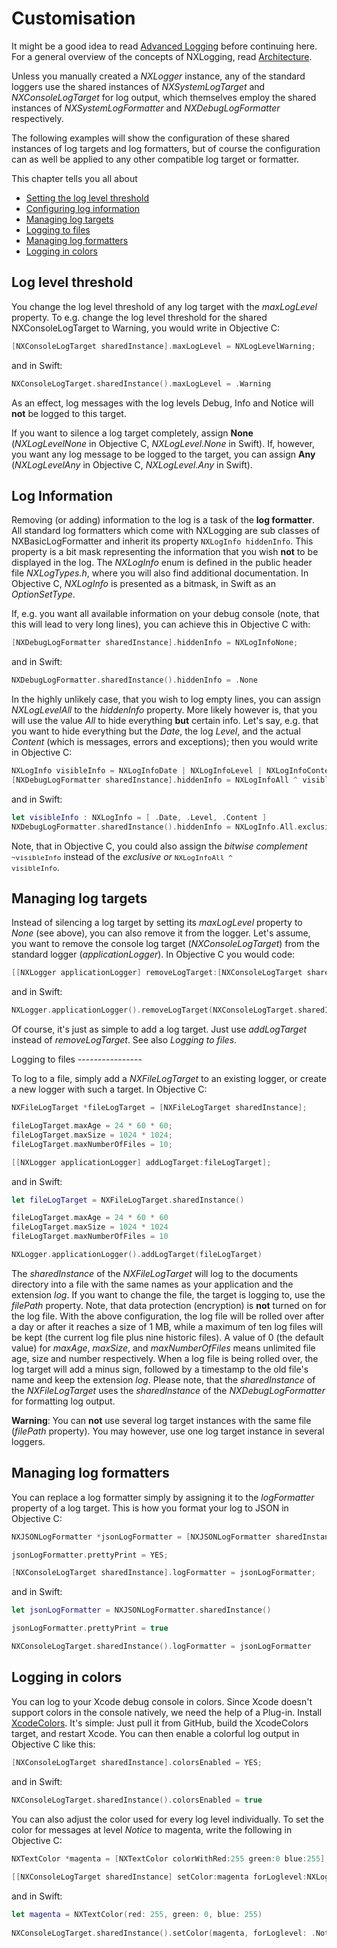 Customisation
=============

It might be a good idea to read [Advanced Logging](Advanced_Logging.md) before continuing here. For a general overview of the concepts of NXLogging, read [Architecture](Architecture.md).

Unless you manually created a _NXLogger_ instance, any of the standard loggers use the shared instances of _NXSystemLogTarget_ and _NXConsoleLogTarget_ for log output, which themselves employ the shared instances of _NXSystemLogFormatter_ and _NXDebugLogFormatter_ respectively.

The following examples will show the configuration of these shared instances of log targets and log formatters, but of course the configuration can as well be applied to any other compatible log target or formatter.

This chapter tells you all about

- [Setting the log level threshold](#log_level_threshold)
- [Configuring log information](#log_information)
- [Managing log targets](#managing_log_targets)
- [Logging to files](#logging_to_files)
- [Managing log formatters](#managing_log_formatters)
- [Logging in colors](#logging_in_colors)

<a name="log_level_threshold"></a>
Log level threshold
-------------------

You change the log level threshold of any log target with the _maxLogLevel_ property. To e.g. change the log level threshold for the shared NXConsoleLogTarget to Warning, you would write in Objective C:

```objectivec
[NXConsoleLogTarget sharedInstance].maxLogLevel = NXLogLevelWarning;
```

and in Swift:

```swift
NXConsoleLogTarget.sharedInstance().maxLogLevel = .Warning
```

As an effect, log messages with the log levels Debug, Info and Notice will __not__ be logged to this target.

If you want to silence a log target completely, assign __None__ (_NXLogLevelNone_ in Objective C, _NXLogLevel.None_ in Swift). If, however, you want any log message to be logged to the target, you can assign __Any__ (_NXLogLevelAny_ in Objective C, _NXLogLevel.Any_ in Swift).

<a name="log_information"></a>
Log Information
---------------

Removing (or adding) information to the log is a task of the __log formatter__. All standard log formatters which come with NXLogging are sub classes of NXBasicLogFormatter and inherit its property `NXLogInfo hiddenInfo`. This property is a bit mask representing the information that you wish __not__ to be displayed in the log. The _NXLogInfo_ enum is defined in the public header file _NXLogTypes.h_, where you will also find additional documentation. In Objective C, _NXLogInfo_ is presented as a bitmask, in Swift as an _OptionSetType_.

If, e.g. you want all available information on your debug console (note, that this will lead to very long lines), you can achieve this in Objective C with:

```objectivec
[NXDebugLogFormatter sharedInstance].hiddenInfo = NXLogInfoNone;
```

and in Swift:

```swift
NXDebugLogFormatter.sharedInstance().hiddenInfo = .None
```

In the highly unlikely case, that you wish to log empty lines, you can assign _NXLogLevelAll_ to the _hiddenInfo_ property. More likely however is, that you will use the value _All_ to hide everything __but__ certain info. Let's say, e.g. that you want to hide everything but the _Date_, the log _Level_, and the actual _Content_ (which is messages, errors and exceptions); then you would write in Objective C:

```objectivec
NXLogInfo visibleInfo = NXLogInfoDate | NXLogInfoLevel | NXLogInfoContent;
[NXDebugLogFormatter sharedInstance].hiddenInfo = NXLogInfoAll ^ visibleInfo;
```

and in Swift:

```swift
let visibleInfo : NXLogInfo = [ .Date, .Level, .Content ]
NXDebugLogFormatter.sharedInstance().hiddenInfo = NXLogInfo.All.exclusiveOr(visibleInfo)
```

Note, that in Objective C, you could also assign the _bitwise complement_ <code style="font-size:11px">~visibleInfo</code> instead of the _exclusive or_ <code style="font-size:11px">NXLogInfoAll ^ visibleInfo</code>.

<a name="managing_log_targets"></a>
Managing log targets
--------------------

Instead of silencing a log target by setting its _maxLogLevel_ property to _None_ (see above), you can also remove it from the logger. Let's assume, you want to remove the console log target (_NXConsoleLogTarget_) from the standard logger (_applicationLogger_). In Objective C you would code:

```objectivec
[[NXLogger applicationLogger] removeLogTarget:[NXConsoleLogTarget sharedInstance]];
```

and in Swift:

```swift
NXLogger.applicationLogger().removeLogTarget(NXConsoleLogTarget.sharedInstance());
```

Of course, it's just as simple to add a log target. Just use _addLogTarget_ instead of _removeLogTarget_. See also _Logging to files_.

<a name="logging_to_files"/>
Logging to files
----------------

To log to a file, simply add a _NXFileLogTarget_ to an existing logger, or create a new logger with such a target. In Objective C:

```objectivec
NXFileLogTarget *fileLogTarget = [NXFileLogTarget sharedInstance];

fileLogTarget.maxAge = 24 * 60 * 60;
fileLogTarget.maxSize = 1024 * 1024;
fileLogTarget.maxNumberOfFiles = 10;

[[NXLogger applicationLogger] addLogTarget:fileLogTarget];
```

and in Swift:

```swift
let fileLogTarget = NXFileLogTarget.sharedInstance()

fileLogTarget.maxAge = 24 * 60 * 60
fileLogTarget.maxSize = 1024 * 1024
fileLogTarget.maxNumberOfFiles = 10

NXLogger.applicationLogger().addLogTarget(fileLogTarget)
```

The _sharedInstance_ of the _NXFileLogTarget_ will log to the documents directory into a file with the same names as your application and the extension _log_. If you want to change the file, the target is logging to, use the _filePath_ property. Note, that data protection (encryption) is __not__ turned on for the log file. With the above configuration, the log file will be rolled over after a day or after it reaches a size of 1 MB, while a maximum of ten log files will be kept (the current log file plus nine historic files). A value of 0 (the default value) for _maxAge_, _maxSize_, and _maxNumberOfFiles_ means unlimited file age, size and number respectively. When a log file is being rolled over, the log target will add a minus sign, followed by a timestamp to the old file's name and keep the extension _log_. Please note, that the _sharedInstance_ of the _NXFileLogTarget_ uses the _sharedInstance_ of the _NXDebugLogFormatter_ for formatting log output.

__Warning__: You can __not__ use several log target instances with the same file (_filePath_ property). You may however, use one log target instance in several loggers.

<a name="managing_log_formatters"></a>
Managing log formatters
-----------------------

You can replace a log formatter simply by assigning it to the _logFormatter_ property of a log target. This is how you format your log to JSON in Objective C:

```objectivec
NXJSONLogFormatter *jsonLogFormatter = [NXJSONLogFormatter sharedInstance];

jsonLogFormatter.prettyPrint = YES;

[NXConsoleLogTarget sharedInstance].logFormatter = jsonLogFormatter;
```

and in Swift:

```swift
let jsonLogFormatter = NXJSONLogFormatter.sharedInstance()

jsonLogFormatter.prettyPrint = true

NXConsoleLogTarget.sharedInstance().logFormatter = jsonLogFormatter
```

<a name="logging_in_colors"></a>
Logging in colors
-----------------

You can log to your Xcode debug console in colors. Since Xcode doesn't support colors in the console natively, we need the help of a Plug-in. Install [XcodeColors](https://github.com/robbiehanson/XcodeColors). It's simple: Just pull it from GitHub, build the XcodeColors target, and restart Xcode. You can then enable a colorful log output in Objective C like this:

```objectivec
[NXConsoleLogTarget sharedInstance].colorsEnabled = YES;
```

and in Swift:

```swift
NXConsoleLogTarget.sharedInstance().colorsEnabled = true
```

You can also adjust the color used for every log level individually. To set the color for messages at level _Notice_ to magenta, write the following in Objective C:

```objectivec
NXTextColor *magenta = [NXTextColor colorWithRed:255 green:0 blue:255];
    
[[NXConsoleLogTarget sharedInstance] setColor:magenta forLoglevel:NXLogLevelNotice];
```

and in Swift:

```swift
let magenta = NXTextColor(red: 255, green: 0, blue: 255)
    
NXConsoleLogTarget.sharedInstance().setColor(magenta, forLoglevel: .Notice)
```
